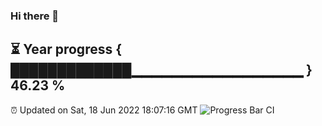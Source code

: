 ### Hi there 👋
⏳ Year progress { █████████████▁▁▁▁▁▁▁▁▁▁▁▁▁▁▁▁▁ } 46.23 %
---
⏰ Updated on Sat, 18 Jun 2022 18:07:16 GMT
![Progress Bar CI](https://github.com/Moyi321/Moyi321/workflows/Progress%20Bar%20CI/badge.svg)
